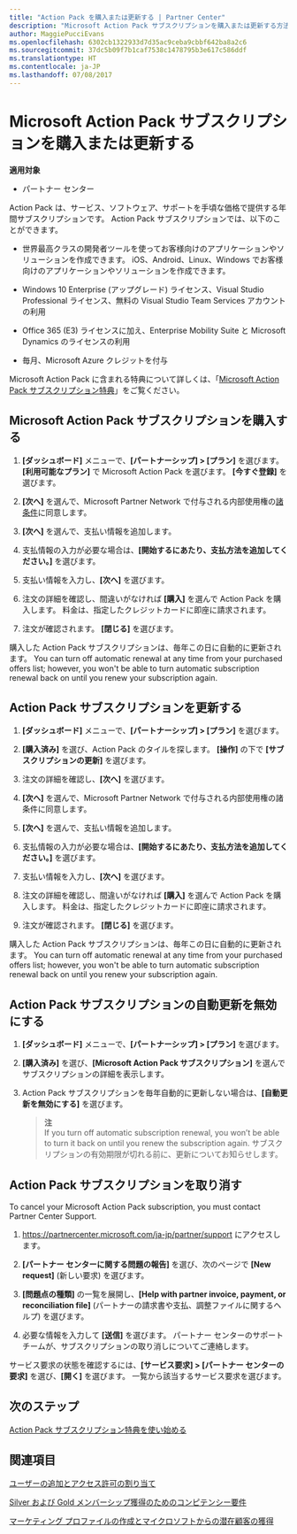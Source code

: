 ```yaml
---
title: "Action Pack を購入または更新する | Partner Center"
description: "Microsoft Action Pack サブスクリプションを購入または更新する方法を説明します。"
author: MaggiePucciEvans
ms.openlocfilehash: 6302cb1322933d7d35ac9ceba9cbbf642ba8a2c6
ms.sourcegitcommit: 37dc5b09f7b1caf7538c1478795b3e617c586ddf
ms.translationtype: HT
ms.contentlocale: ja-JP
ms.lasthandoff: 07/08/2017
---
```

# <a name="purchase-or-renew-a-microsoft-action-pack-subscription"></a>Microsoft Action Pack サブスクリプションを購入または更新する

**適用対象**

-  パートナー センター


Action Pack は、サービス、ソフトウェア、サポートを手頃な価格で提供する年間サブスクリプションです。 Action Pack サブスクリプションでは、以下のことができます。

- 世界最高クラスの開発者ツールを使ってお客様向けのアプリケーションやソリューションを作成できます。 iOS、Android、Linux、Windows でお客様向けのアプリケーションやソリューションを作成できます。 

- Windows 10 Enterprise (アップグレード) ライセンス、Visual Studio Professional ライセンス、無料の Visual Studio Team Services アカウントの利用 

- Office 365 (E3) ライセンスに加え、Enterprise Mobility Suite と Microsoft Dynamics のライセンスの利用 

- 毎月、Microsoft Azure クレジットを付与

Microsoft Action Pack に含まれる特典について詳しくは、「[Microsoft Action Pack サブスクリプション特典](mpn-action-pack-subscription-benefits.md)」をご覧ください。 


## <a name="purchase-a-microsoft-action-pack-subscription"></a>Microsoft Action Pack サブスクリプションを購入する

1. **[ダッシュボード]** メニューで、**[パートナーシップ] > [プラン]** を選びます。 **[利用可能なプラン]** で Microsoft Action Pack を選びます。 **[今すぐ登録]** を選びます。 

2. **[次へ]** を選んで、Microsoft Partner Network で付与される内部使用権の[諸条件](https://go.microsoft.com/fwlink/?linkid=842232)に同意します。  

3. **[次へ]** を選んで、支払い情報を追加します。 

4. 支払情報の入力が必要な場合は、**[開始するにあたり、支払方法を追加してください。]** を選びます。 

5. 支払い情報を入力し、**[次へ]** を選びます。

6. 注文の詳細を確認し、間違いがなければ **[購入]** を選んで Action Pack を購入します。 料金は、指定したクレジットカードに即座に請求されます。

7. 注文が確認されます。 **[閉じる]** を選びます。

購入した Action Pack サブスクリプションは、毎年この日に自動的に更新されます。 You can turn off automatic renewal at any time from your purchased offers list; however, you won't be able to turn automatic subscription renewal back on until you renew your subscription again. 


## <a name="renew-your-action-pack-subscription"></a>Action Pack サブスクリプションを更新する

1. **[ダッシュボード]** メニューで、**[パートナーシップ] > [プラン]** を選びます。  

2. **[購入済み]** を選び、Action Pack のタイルを探します。 **[操作]** の下で **[サブスクリプションの更新]** を選びます。  

3. 注文の詳細を確認し、**[次へ]** を選びます。

4. **[次へ]** を選んで、Microsoft Partner Network で付与される内部使用権の諸条件に同意します。  

5. **[次へ]** を選んで、支払い情報を追加します。 

6. 支払情報の入力が必要な場合は、**[開始するにあたり、支払方法を追加してください。]** を選びます。 

7. 支払い情報を入力し、**[次へ]** を選びます。

8. 注文の詳細を確認し、間違いがなければ **[購入]** を選んで Action Pack を購入します。 料金は、指定したクレジットカードに即座に請求されます。

9. 注文が確認されます。 **[閉じる]** を選びます。

購入した Action Pack サブスクリプションは、毎年この日に自動的に更新されます。 You can turn off automatic renewal at any time from your purchased offers list; however, you won't be able to turn automatic subscription renewal back on until you renew your subscription again. 


## <a name="turn-off-automatic-action-pack-subscription-renewal"></a>Action Pack サブスクリプションの自動更新を無効にする

1. **[ダッシュボード]** メニューで、**[パートナーシップ] > [プラン]** を選びます。 

2. **[購入済み]** を選び、**[Microsoft Action Pack サブスクリプション]** を選んでサブスクリプションの詳細を表示します。 

3. Action Pack サブスクリプションを毎年自動的に更新しない場合は、**[自動更新を無効にする]** を選びます。 

    >**注**<br>
    If you turn off automatic subscription renewal, you won’t be able to turn it back on until you renew the subscription again. サブスクリプションの有効期限が切れる前に、更新についてお知らせします。


## <a name="cancel-your-action-pack-subscription"></a>Action Pack サブスクリプションを取り消す

To cancel your Microsoft Action Pack subscription, you must contact Partner Center Support.

1. https://partnercenter.microsoft.com/ja-jp/partner/support にアクセスします。

2. **[パートナー センターに関する問題の報告]** を選び、次のページで **[New request]** (新しい要求) を選びます。

3. **[問題点の種類]** の一覧を展開し、**[Help with partner invoice, payment, or reconciliation file]** (パートナーの請求書や支払、調整ファイルに関するヘルプ) を選びます。 

4. 必要な情報を入力して **[送信]** を選びます。 パートナー センターのサポート チームが、サブスクリプションの取り消しについてご連絡します。

サービス要求の状態を確認するには、**[サービス要求] > [パートナー センターの要求]** を選び、**[開く]** を選びます。 一覧から該当するサービス要求を選びます。  

 
## <a name="next-steps"></a>次のステップ

[Action Pack サブスクリプション特典を使い始める](manage-your-partner-network-benefits.md)


## <a name="see-also"></a>関連項目

[ユーザーの追加とアクセス許可の割り当て](create-user-accounts-and-set-permissions.md)

[Silver および Gold メンバーシップ獲得のためのコンピテンシー要件](learn-about-competencies.md)

[マーケティング プロファイルの作成とマイクロソフトからの潜在顧客の獲得](create-a-marketing-profile.md)



